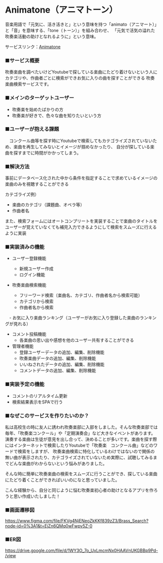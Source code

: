 # Animatone（アニマトーン）
音楽用語で「元気に、活き活きと」という意味を持つ「animato（アニマート）」と「音」を意味する、「tone（トーン）」を組み合わせ、
「元気で活気の溢れた吹奏楽活動の助けとなれるように」という意味。

サービスリンク：[Animatone](https://www.animatone.jp/)


### ■サービス概要
吹奏楽曲を調べたいけどYoutubeで探している楽曲にたどり着けないという人に
カテゴリや、作曲者ごとに検索ができお気に入りの曲を探すことができる
吹奏楽曲検索サービスです。

### ■メインのターゲットユーザー
- 吹奏楽を始めたばかりの方
- 吹奏楽が好きで、色々な曲を知りたいという方

### ■ユーザーが抱える課題
　コンクール曲等を探す時にYoutubeで検索してもカテゴライズされていないため、楽曲を再生してみないとイメージが掴めなかったり、
 自分が探している楽曲を探すまでに時間がかかってしまう。
　
### ■解決方法
事前にデータベース化された中から条件を指定することで求めているイメージの楽曲のみを視聴することができる

カテゴライズ例）
- 楽曲のカテゴリ（課題曲、オペラ等）
- 作曲者名

また、検索フォームにはオートコンプリートを実装することで楽曲のタイトルをユーザーが覚えていなくても補完入力できるようにして検索をスムーズに行えるように実装

### ■実装済みの機能
- ユーザー登録機能
	- 新規ユーザー作成
	- ログイン機能

- 吹奏楽曲検索機能
	- フリーワード検索（楽曲名、カテゴリ、作曲者名から検索可能）
	- カテゴリから検索
	- 作曲者名から検索

　- お気に入り楽曲ランキング（ユーザーがお気に入り登録した楽曲のランキングが見れる）

- コメント投稿機能
	- 各楽曲の思い出や感想を他のユーザー共有することができる
　
- 管理者機能
	- 登録ユーザーデータの追加、編集、削除機能
	- 吹奏楽曲データの追加、編集、削除機能
	- いいねされたデータの追加、編集、削除機能
	- コメントデータの追加、編集、削除機能

### ■実装予定の機能
- コメントのリアルタイム更新
- 検索結果表示をSPAで行う

### ■なぜこのサービスを作りたいのか？
私は高校生の時に友人に誘われ吹奏楽部に入部をしました。そんな吹奏楽部では毎年、「吹奏楽コンクール」や「定期演奏会」など大きなイベントがあります。
演奏する楽曲は生徒が意見を出し合って、決めることが多いです。楽曲を探す際にはインターネットで検索したりYoutubeで「吹奏楽　コンクール曲」などのワードで検索をしますが、
吹奏楽曲検索に特化しているわけではないので関係の無い曲が表示されたり、カテゴライズされていないため実際に、試聴してみるまでどんな楽曲がわからないという悩みがありました。

そんな時に簡単に吹奏楽曲の検索をスムーズに行うことができ、探している楽曲にたどり着くことができればいいのになと思っていました。

こんな経験から、自分と同じように悩む吹奏楽初心者の助けとなるアプリを作ろうと思い作成いたしました！
### ■画面遷移図
https://www.figma.com/file/FKVg4NjENeoZkKKf839zZ3/Brass_Search?node-id=0%3A1&t=EjZn6QMq0wFwpv5Z-0

### ■ER図
https://drive.google.com/file/d/1WY3O_7o_UxLmcmNx0HAAVnUKGBBp9Pd-/view
